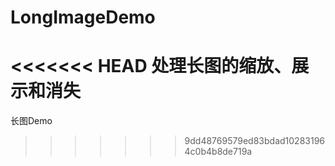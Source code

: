 # LongImageDemo
<<<<<<< HEAD
处理长图的缩放、展示和消失
=======
长图Demo
>>>>>>> 9dd48769579ed83bdad102831964c0b4b8de719a
